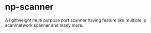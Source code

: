 # np-scanner
A lightweight multi purpose port scanner having feature like multiple ip scan/network scanner and many more.

